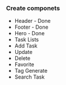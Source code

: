 ### Create componets

- Header - Done
- Footer - Done
- Hero - Done
- Task Lists
- Add Task
- Update
- Delete
- Favorite
- Tag Generate
- Search Task
